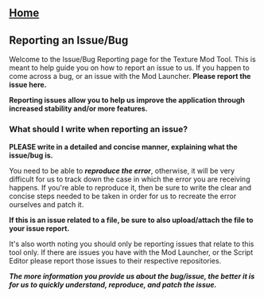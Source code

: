 ## [Home](/wiki/home.md)

## Reporting an Issue/Bug

Welcome to the Issue/Bug Reporting page for the Texture Mod Tool. This is meant to help guide you on how to report an issue to us. If you happen to come across a bug, or an issue with the Mod Launcher. **Please report the issue here.**

**Reporting issues allow you to help us improve the application through increased stability and/or more features.**
### What should I write when reporting an issue?

**PLEASE write in a detailed and concise manner, explaining what the issue/bug is.**

You need to be able to ***reproduce the error***, otherwise, it will be very difficult for us to track down the case in which the error you are receiving happens. If you're able to reproduce it, then be sure to write the clear and concise steps needed to be taken in order for us to recreate the error ourselves and patch it.

**If this is an issue related to a file, be sure to also upload/attach the file to your issue report.**

It's also worth noting you should only be reporting issues that relate to this tool only. If there are issues you have with the Mod Launcher, or the Script Editor please report those issues to their respective repositories.

***The more information you provide us about the bug/issue, the better it is for us to quickly understand, reproduce, and patch the issue.***